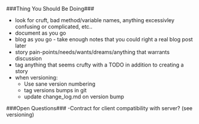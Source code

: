 ###Thing You Should Be Doing###
- look for cruft, bad method/variable names, anything excessivley confusing or complicated, etc..
- document as you go
- blog as you go - take enough notes that you could right a real blog post later
- story pain-points/needs/wants/dreams/anything that warrants discussion 
- tag anything that seems crufty with a TODO in addition to creating a story
- when versioning:
  - Use sane version numbering
  - tag versions bumps in git
  - update change_log.md on version bump

###Open Questions###
-Contract for client compatibility with server? (see versioning)
